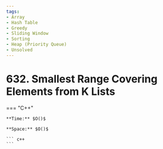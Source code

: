 ```yaml
---
tags:
- Array
- Hash Table
- Greedy
- Sliding Window
- Sorting
- Heap (Priority Queue)
- Unsolved
---
```



# 632. Smallest Range Covering Elements from K Lists

=== "C++"

    **Time:** $O()$

    **Space:** $O()$

    ``` c++
    ```